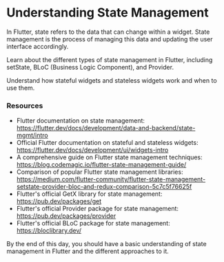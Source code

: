 # Understanding State Management

In Flutter, state refers to the data that can change within a widget. State management is the process of managing this data and updating the user interface accordingly.

Learn about the different types of state management in Flutter, including setState, BLoC (Business Logic Component), and Provider.

Understand how stateful widgets and stateless widgets work and when to use them.

### Resources

- Flutter documentation on state management: https://flutter.dev/docs/development/data-and-backend/state-mgmt/intro
- Official Flutter documentation on stateful and stateless widgets: https://flutter.dev/docs/development/ui/widgets-intro
- A comprehensive guide on Flutter state management techniques: https://blog.codemagic.io/flutter-state-management-guide/
- Comparison of popular Flutter state management libraries: https://medium.com/flutter-community/flutter-state-management-setstate-provider-bloc-and-redux-comparison-5c7c5f76625f
- Flutter's official GetX library for state management: https://pub.dev/packages/get
- Flutter's official Provider package for state management: https://pub.dev/packages/provider
- Flutter's official BLoC package for state management: https://bloclibrary.dev/

By the end of this day, you should have a basic understanding of state management in Flutter and the different approaches to it.
